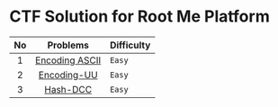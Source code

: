 # CTF Solution for Root Me Platform

| **No** | **Problems** | **Difficulty** |
| :----: | :----------: | :------------- |
| 1	 | [Encoding ASCII](https://github.com/aveenain/CTF-Solution/tree/main/Root%20Me/Cryptanalysis/Encoding%20ASCII_Complete) | `Easy` |
| 2	 | [Encoding-UU](https://github.com/aveenain/CTF-Solution/tree/main/Root%20Me/Cryptanalysis/Encoding-UU_Complete) | `Easy` |
| 3	 | [Hash-DCC](https://github.com/aveenain/CTF-Solution/tree/main/Root%20Me/Cryptanalysis/Hash-DCC_Complete) | `Easy` |
